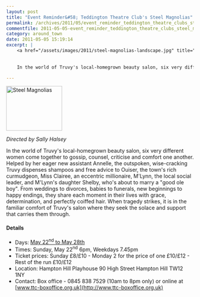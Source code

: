 ```yaml
---
layout: post
title: "Event Reminder&#58; Teddington Theatre Club's Steel Magnolias"
permalink: /archives/2011/05/event_reminder_teddington_theatre_clubs_steel_magn.html
commentfile: 2011-05-05-event_reminder_teddington_theatre_clubs_steel_magn
category: around_town
date: 2011-05-05 15:19:14
excerpt: |
    <a href="/assets/images/2011/steel-magnolias-landscape.jpg" title="See larger version of - Steel Magnolias"><img src="/assets/images/2011/steel-magnolias-landscape_thumb.jpg" width="150" height="120" alt="Steel Magnolias" class="photo right" /></a>
    
    
    In the world of Truvy's local-homegrown beauty salon, six very different women come together to gossip, counsel, criticise and comfort one another. Helped by her eager new assistant Annelle, the outspoken, wise-cracking Truvy dispenses shampoos and free advice to Ouiser, the town's rich curmudgeon, Miss Clairee, an eccentric millionaire, M'Lynn, the local social leader, and M'Lynn's daughter Shelby, who's about to marry a "good ole boy". From weddings to divorces, babies to funerals, new beginnings to happy endings, they share each moment in their lives with grace, determination, and perfectly coiffed hair. When tragedy strikes, it is in the familiar comfort of Truvy's salon where they seek the solace and support that carries them through.

---
```


<a href="/assets/images/2011/steel-magnolias-landscape.jpg" title="See larger version of - Steel Magnolias"><img src="/assets/images/2011/steel-magnolias-landscape_thumb.jpg" width="150" height="120" alt="Steel Magnolias" class="photo right" /></a>

*Directed by Sally Halsey*

In the world of Truvy's local-homegrown beauty salon, six very different women come together to gossip, counsel, criticise and comfort one another. Helped by her eager new assistant Annelle, the outspoken, wise-cracking Truvy dispenses shampoos and free advice to Ouiser, the town's rich curmudgeon, Miss Clairee, an eccentric millionaire, M'Lynn, the local social leader, and M'Lynn's daughter Shelby, who's about to marry a "good ole boy". From weddings to divorces, babies to funerals, new beginnings to happy endings, they share each moment in their lives with grace, determination, and perfectly coiffed hair. When tragedy strikes, it is in the familiar comfort of Truvy's salon where they seek the solace and support that carries them through.

#### Details

-   Days: [May 22<sup>nd</sup> to May 28th](https://stmargarets.london/event/play/200705142789)
-   Times: Sunday, May 22<sup>nd</sup> 6pm, Weekdays 7.45pm
-   Ticket prices: Sunday £8/&pound;10 - Monday 2 for the price of one £10/&pound;12 - Rest of the run £10/&pound;12
-   Location: Hampton Hill Playhouse 90 High Street Hampton Hill TW12 1NY
-   Contact: Box office - 0845 838 7529 (10am to 8pm only) or online at [www.ttc-boxoffice.org.uk](http://www.ttc-boxoffice.org.uk)
